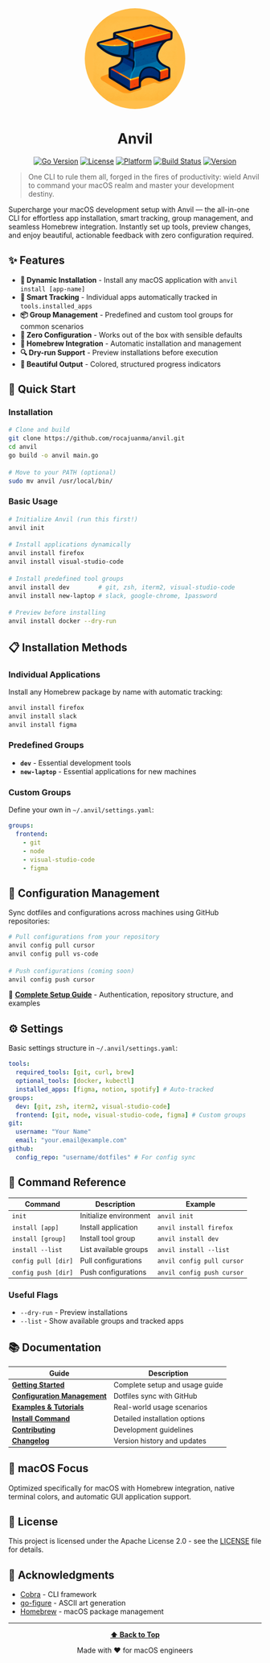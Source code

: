<div align="center">
  <img src="assets/anvil-logo.png" alt="Anvil Logo" width="200" style="border-radius: 50%;">
  <h1>Anvil</h1>
</div>

<div align="center">

[![Go Version](https://img.shields.io/badge/go-1.17+-blue.svg)](https://golang.org)
[![License](https://img.shields.io/badge/license-Apache%202.0-green.svg)](LICENSE)
[![Platform](https://img.shields.io/badge/platform-macOS%20only-blue.svg)](#macos-focus)
[![Build Status](https://img.shields.io/badge/build-passing-brightgreen.svg)](#)
[![Version](https://img.shields.io/badge/version-1.1.0-blue.svg)](docs/CHANGELOG.md)

</div>

> One CLI to rule them all, forged in the fires of productivity: wield Anvil to command your macOS realm and master your development destiny.

Supercharge your macOS development setup with Anvil — the all-in-one CLI for effortless app installation, smart tracking, group management, and seamless Homebrew integration. Instantly set up tools, preview changes, and enjoy beautiful, actionable feedback with zero configuration required.

## ✨ Features

- **🎯 Dynamic Installation** - Install any macOS application with `anvil install [app-name]`
- **📝 Smart Tracking** - Individual apps automatically tracked in `tools.installed_apps`
- **📦 Group Management** - Predefined and custom tool groups for common scenarios
- **🚀 Zero Configuration** - Works out of the box with sensible defaults
- **🍺 Homebrew Integration** - Automatic installation and management
- **🔍 Dry-run Support** - Preview installations before execution
- **🎨 Beautiful Output** - Colored, structured progress indicators

## 🚀 Quick Start

### Installation

```bash
# Clone and build
git clone https://github.com/rocajuanma/anvil.git
cd anvil
go build -o anvil main.go

# Move to your PATH (optional)
sudo mv anvil /usr/local/bin/
```

### Basic Usage

```bash
# Initialize Anvil (run this first!)
anvil init

# Install applications dynamically
anvil install firefox
anvil install visual-studio-code

# Install predefined tool groups
anvil install dev        # git, zsh, iterm2, visual-studio-code
anvil install new-laptop # slack, google-chrome, 1password

# Preview before installing
anvil install docker --dry-run
```

## 📋 Installation Methods

### Individual Applications

Install any Homebrew package by name with automatic tracking:

```bash
anvil install firefox
anvil install slack
anvil install figma
```

### Predefined Groups

- **`dev`** - Essential development tools
- **`new-laptop`** - Essential applications for new machines

### Custom Groups

Define your own in `~/.anvil/settings.yaml`:

```yaml
groups:
  frontend:
    - git
    - node
    - visual-studio-code
    - figma
```

## 🔧 Configuration Management

Sync dotfiles and configurations across machines using GitHub repositories:

```bash
# Pull configurations from your repository
anvil config pull cursor
anvil config pull vs-code

# Push configurations (coming soon)
anvil config push cursor
```

📖 **[Complete Setup Guide](docs/config-readme.md)** - Authentication, repository structure, and examples

## ⚙️ Settings

Basic settings structure in `~/.anvil/settings.yaml`:

```yaml
tools:
  required_tools: [git, curl, brew]
  optional_tools: [docker, kubectl]
  installed_apps: [figma, notion, spotify] # Auto-tracked
groups:
  dev: [git, zsh, iterm2, visual-studio-code]
  frontend: [git, node, visual-studio-code, figma] # Custom groups
git:
  username: "Your Name"
  email: "your.email@example.com"
github:
  config_repo: "username/dotfiles" # For config sync
```

## 🎯 Command Reference

| Command             | Description            | Example                    |
| ------------------- | ---------------------- | -------------------------- |
| `init`              | Initialize environment | `anvil init`               |
| `install [app]`     | Install application    | `anvil install firefox`    |
| `install [group]`   | Install tool group     | `anvil install dev`        |
| `install --list`    | List available groups  | `anvil install --list`     |
| `config pull [dir]` | Pull configurations    | `anvil config pull cursor` |
| `config push [dir]` | Push configurations    | `anvil config push cursor` |

### Useful Flags

- `--dry-run` - Preview installations
- `--list` - Show available groups and tracked apps

## 📚 Documentation

| Guide                                                 | Description                    |
| ----------------------------------------------------- | ------------------------------ |
| **[Getting Started](docs/GETTING_STARTED.md)**        | Complete setup and usage guide |
| **[Configuration Management](docs/config-readme.md)** | Dotfiles sync with GitHub      |
| **[Examples & Tutorials](docs/EXAMPLES.md)**          | Real-world usage scenarios     |
| **[Install Command](docs/install-readme.md)**         | Detailed installation options  |
| **[Contributing](docs/CONTRIBUTING.md)**              | Development guidelines         |
| **[Changelog](docs/CHANGELOG.md)**                    | Version history and updates    |

## 🍺 macOS Focus

Optimized specifically for macOS with Homebrew integration, native terminal colors, and automatic GUI application support.

## 📄 License

This project is licensed under the Apache License 2.0 - see the [LICENSE](LICENSE) file for details.

## 🙏 Acknowledgments

- [Cobra](https://github.com/spf13/cobra) - CLI framework
- [go-figure](https://github.com/common-nighthawk/go-figure) - ASCII art generation
- [Homebrew](https://brew.sh/) - macOS package management

---

<div align="center">

**[⬆ Back to Top](#anvil)**

Made with ❤️ for macOS engineers

</div>
